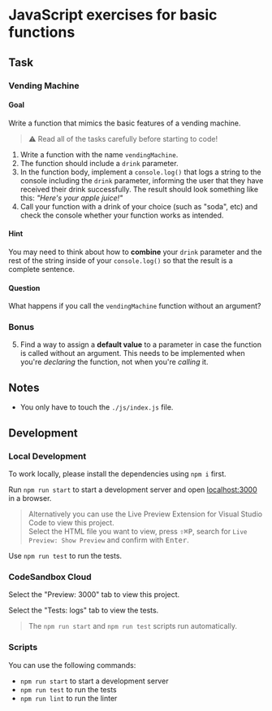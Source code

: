 # JavaScript exercises for basic functions

## Task

### Vending Machine

#### Goal

Write a function that mimics the basic features of a vending machine.

> ⚠️ Read all of the tasks carefully before starting to code!

1. Write a function with the name `vendingMachine`.
2. The function should include a `drink` parameter.
3. In the function body, implement a `console.log()` that logs a string to the console including the `drink` parameter, informing the user that they have received their drink successfully. The result should look something like this: _"Here's your apple juice!"_
4. Call your function with a drink of your choice (such as "soda", etc) and check the console whether your function works as intended.

#### Hint

You may need to think about how to **combine** your `drink` parameter and the rest of the string
inside of your `console.log()` so that the result is a complete sentence.

#### Question

What happens if you call the `vendingMachine` function without an argument?

### Bonus

5. Find a way to assign a **default value** to a parameter in case the function is called without an argument. This needs to be implemented when you're _declaring_ the function, not when you're _calling_ it.

## Notes

- You only have to touch the `./js/index.js` file.

## Development

### Local Development

To work locally, please install the dependencies using `npm i` first.

Run `npm run start` to start a development server and open [localhost:3000](http://localhost:3000) in a browser.

> Alternatively you can use the Live Preview Extension for Visual Studio Code to view this project.  
> Select the HTML file you want to view, press <kbd>⇧</kbd><kbd>⌘</kbd><kbd>P</kbd>, search for `Live Preview: Show Preview` and confirm with <kbd>Enter</kbd>.

Use `npm run test` to run the tests.

### CodeSandbox Cloud

Select the "Preview: 3000" tab to view this project.

Select the "Tests: logs" tab to view the tests.

> The `npm run start` and `npm run test` scripts run automatically.

### Scripts

You can use the following commands:

- `npm run start` to start a development server
- `npm run test` to run the tests
- `npm run lint` to run the linter
